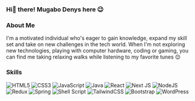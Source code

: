 ### Hi👋 there! Mugabo Denys here 😉 

### About Me

I'm a motivated individual who's eager to gain knowledge, expand my skill set and take on new challenges in the tech world. When I'm not exploring new technologies, playing with computer hardware, coding or gaming, you can find me taking relaxing walks while listening to my favorite tunes 😌

### Skills
![HTML5](https://img.shields.io/badge/html5-%23E34F26.svg?style=for-the-badge&logo=html5&logoColor=white) ![CSS3](https://img.shields.io/badge/css3-%231572B6.svg?style=for-the-badge&logo=css3&logoColor=white) ![JavaScript](https://img.shields.io/badge/javascript-%23323330.svg?style=for-the-badge&logo=javascript&logoColor=%23F7DF1E)  	![Java](https://img.shields.io/badge/java-%23ED8B00.svg?style=for-the-badge&logo=java&logoColor=white) ![React](https://img.shields.io/badge/react-%2320232a.svg?style=for-the-badge&logo=react&logoColor=%2361DAFB) ![Next JS](https://img.shields.io/badge/Next-black?style=for-the-badge&logo=next.js&logoColor=white)  ![NodeJS](https://img.shields.io/badge/node.js-6DA55F?style=for-the-badge&logo=node.js&logoColor=white) ![Redux](https://img.shields.io/badge/redux-%23593d88.svg?style=for-the-badge&logo=redux&logoColor=white) ![Spring](https://img.shields.io/badge/spring-%236DB33F.svg?style=for-the-badge&logo=spring&logoColor=white) ![Shell Script](https://img.shields.io/badge/shell_script-%23121011.svg?style=for-the-badge&logo=gnu-bash&logoColor=white) ![TailwindCSS](https://img.shields.io/badge/tailwindcss-%2338B2AC.svg?style=for-the-badge&logo=tailwind-css&logoColor=white) ![Bootstrap](https://img.shields.io/badge/bootstrap-%23563D7C.svg?style=for-the-badge&logo=bootstrap&logoColor=white) ![WordPress](https://img.shields.io/badge/WordPress-%23117AC9.svg?style=for-the-badge&logo=WordPress&logoColor=white)

<!-- ### Github Stats

<a href="https://github.com/anuraghazra/github-readme-stats">
  <img align="left" src="https://github-readme-stats.vercel.app/api?username=Mugabodenys&hide=stars&count_private=true&show_icons=true&theme=transparent" />
</a>

<a href="https://github.com/anuraghazra/github-readme-stats">
  <img align="right" src="https://github-readme-stats.vercel.app/api/top-langs/?username=Mugabodenys&hide_progress=false&theme=dark&layout=compact&langs_count=6&exclude_repo=VubaVuba,Amazon-clone,facebook,MicrosoftHomePageClonee,facebookClone,Gym-git-exercise-clone,Sopra-Steria-Clone,materna-clone,Grobal-managment-clone,wikimediaFoundation-clone,MicrosoftHomePageClonee" />
</a> -->
